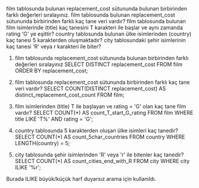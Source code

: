 film tablosunda bulunan replacement_cost sütununda bulunan birbirinden farklı değerleri sıralayınız.
film tablosunda bulunan replacement_cost sütununda birbirinden farklı kaç tane veri vardır?
film tablosunda bulunan film isimlerinde (title) kaç tanesini T karakteri ile başlar ve aynı zamanda rating 'G' ye eşittir?
country tablosunda bulunan ülke isimlerinden (country) kaç tanesi 5 karakterden oluşmaktadır?
city tablosundaki şehir isimlerinin kaç tanesi 'R' veya r karakteri ile biter?

1) film tablosunda replacement_cost sütununda bulunan birbirinden farklı değerleri sıralayınız
SELECT DISTINCT replacement_cost
FROM film
ORDER BY replacement_cost;

2) film tablosunda replacement_cost sütununda birbirinden farklı kaç tane veri vardır?
SELECT COUNT(DISTINCT replacement_cost) AS distinct_replacement_cost_count
FROM film;

3) film isimlerinden (title) T ile başlayan ve rating = 'G' olan kaç tane film vardır?
SELECT COUNT(*) AS count_T_start_G_rating
FROM film
WHERE title LIKE 'T%'
  AND rating = 'G';

4) country tablosunda 5 karakterden oluşan ülke isimleri kaç tanedir?
SELECT COUNT(*) AS count_5char_countries
FROM country
WHERE LENGTH(country) = 5;

5) city tablosunda şehir isimlerinden 'R' veya 'r' ile bitenler kaç tanedir?
SELECT COUNT(*) AS count_cities_end_with_R
FROM city
WHERE city ILIKE '%r';


Burada ILIKE büyük/küçük harf duyarsız arama için kullanıldı.
